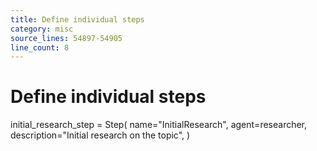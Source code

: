 ```yaml
---
title: Define individual steps
category: misc
source_lines: 54897-54905
line_count: 8
---
```


# Define individual steps
initial_research_step = Step(
    name="InitialResearch",
    agent=researcher,
    description="Initial research on the topic",
)


